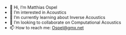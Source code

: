 - 👋 Hi, I’m Matthias Ospel
- 👀 I’m interested in Acoustics
- 🌱 I’m currently learning about Inverse Acoustics
- 💞️ I’m looking to collaborate on Computational Acoustics
- 📫 How to reach me: Ospel@gmx.net

<!---
mospel/mospel is a ✨ special ✨ repository because its `README.md` (this file) appears on your GitHub profile.
You can click the Preview link to take a look at your changes.
--->

